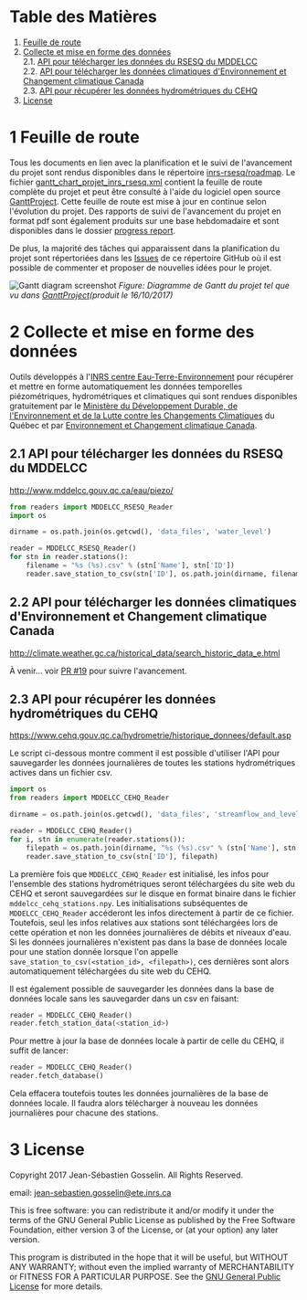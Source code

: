 # Table des Matières

1. [Feuille de route](#1-feuille-de-route)
2. [Collecte et mise en forme des données](#2-collecte-et-mise-en-forme-des-données)<br />
    2.1. [API pour télécharger les données du RSESQ du MDDELCC](#21-api-pour-télécharger-les-données-du-rsesq-du-mddelcc)<br />
    2.2. [API pour télécharger les données climatiques d'Environnement et Changement climatique Canada](#22-api-pour-télécharger-les-données-climatiques-denvironnement-et-changement-climatique-canada)<br />
    2.3. [API pour récupérer les données hydrométriques du CEHQ](#23-api-pour-récupérer-les-données-hydrométriques-du-cehq)<br />
3. [License](#3-license)

# 1 Feuille de route

Tous les documents en lien avec la planification et le suivi de l'avancement du projet sont rendus disponibles dans le répertoire [inrs-rsesq/roadmap](https://github.com/jnsebgosselin/inrs-rsesq/tree/master/roadmap). Le fichier [gantt_chart_projet_inrs_rsesq.xml](https://github.com/jnsebgosselin/inrs-rsesq/blob/master/roadmap/gantt_chart_projet_inrs_rsesq.xml) contient la feuille de route complète du projet et peut être consulté à l'aide du logiciel open source [GanttProject](http://www.ganttproject.biz/). Cette feuille de route est mise à jour en continue selon l'évolution du projet. Des rapports de suivi de l'avancement du projet en format pdf sont également produits sur une base hebdomadaire et sont disponibles dans le dossier [progress report](https://github.com/jnsebgosselin/inrs-rsesq/tree/master/roadmap/progress%20reports).

De plus, la majorité des tâches qui apparaissent dans la planification du projet sont répertoriées dans les [Issues](https://github.com/jnsebgosselin/inrs-rsesq/issues) de ce répertoire GitHub où il est possible de commenter et proposer de nouvelles idées pour le projet.

![Gantt diagram screenshot](https://github.com/jnsebgosselin/inrs-rsesq/blob/master/roadmap/gantt_chart_scs.png)
_Figure: Diagramme de Gantt du projet tel que vu dans [GanttProject](http://www.ganttproject.biz/)(produit le 16/10/2017)_

# 2 Collecte et mise en forme des données

Outils développés à l'[INRS centre Eau-Terre-Environnement](http://www.ete.inrs.ca/) pour récupérer et mettre en forme automatiquement les données temporelles piézométriques, hydrométriques et climatiques qui sont rendues disponibles gratuitement par le [Ministère du Développement Durable, de l'Environnement et de la Lutte contre les Changements Climatiques](http://www.mddelcc.gouv.qc.ca/) du Québec et par [Environnement et Changement climatique Canada](https://www.ec.gc.ca/default.asp?lang=Fr).

## 2.1 API pour télécharger les données du RSESQ du MDDELCC
http://www.mddelcc.gouv.qc.ca/eau/piezo/
```python
from readers import MDDELCC_RSESQ_Reader
import os

dirname = os.path.join(os.getcwd(), 'data_files', 'water_level')

reader = MDDELCC_RSESQ_Reader()
for stn in reader.stations():
    filename = "%s (%s).csv" % (stn['Name'], stn['ID'])
    reader.save_station_to_csv(stn['ID'], os.path.join(dirname, filename))
```

## 2.2 API pour télécharger les données climatiques d'Environnement et Changement climatique Canada
http://climate.weather.gc.ca/historical_data/search_historic_data_e.html

À venir... voir [PR #19](https://github.com/jnsebgosselin/inrs-rsesq/pull/19) pour suivre l'avancement.

## 2.3 API pour récupérer les données hydrométriques du CEHQ
https://www.cehq.gouv.qc.ca/hydrometrie/historique_donnees/default.asp

Le script ci-dessous montre comment il est possible d'utiliser l'API pour sauvegarder les données journalières de toutes les stations hydrométriques actives dans un fichier csv.

```python
import os
from readers import MDDELCC_CEHQ_Reader

dirname = os.path.join(os.getcwd(), 'data_files', 'streamflow_and_level')

reader = MDDELCC_CEHQ_Reader()
for i, stn in enumerate(reader.stations()):
    filepath = os.path.join(dirname, "%s (%s).csv" % (stn['Name'], stn['ID']))
    reader.save_station_to_csv(stn['ID'], filepath)
```

La première fois que `MDDELCC_CEHQ_Reader` est initialisé, les infos pour l'ensemble des stations hydrométriques seront téléchargées du site web du CEHQ et seront sauvegardées sur le disque en format binaire dans le fichier `mddelcc_cehq_stations.npy`. Les initialisations subséquentes de `MDDELCC_CEHQ_Reader` accéderont les infos directement à partir de ce fichier. Toutefois, seul les infos relatives aux stations sont téléchargées lors de cette opération et non les données journalières de débits et niveaux d'eau. Si les données journalières n'existent pas dans la base de données locale pour une station donnée lorsque l'on appelle `save_station_to_csv(<station_id>, <filepath>)`, ces dernières sont alors automatiquement téléchargées du site web du CEHQ.

Il est également possible de sauvegarder les données dans la base de données locale sans les sauvegarder dans un csv en faisant:

```python
reader = MDDELCC_CEHQ_Reader()
reader.fetch_station_data(<station_id>)
```

Pour mettre à jour la base de données locale à partir de celle du CEHQ, il suffit de lancer:

```python
reader = MDDELCC_CEHQ_Reader()
reader.fetch_database()
```

Cela effacera toutefois toutes les données journalières de la base de données locale. Il faudra alors télécharger à nouveau les données journalières pour chacune des stations.


# 3 License

Copyright 2017 Jean-Sébastien Gosselin. All Rights Reserved.

email: jean-sebastien.gosselin@ete.inrs.ca

This is free software: you can redistribute it and/or modify
it under the terms of the GNU General Public License as published by
the Free Software Foundation, either version 3 of the License, or
(at your option) any later version.

This program is distributed in the hope that it will be useful,
but WITHOUT ANY WARRANTY; without even the implied warranty of
MERCHANTABILITY or FITNESS FOR A PARTICULAR PURPOSE.  See the
[GNU General Public License](http://www.gnu.org/licenses/) for more details.
